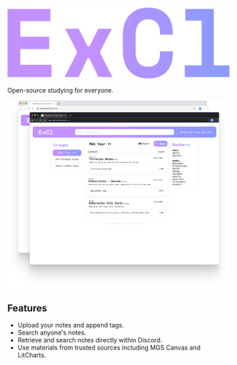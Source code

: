 ![ExamClutch logo](frontend/public/gradient_logo.svg "ExamClutch")

Open-source studying for everyone.

<img src="./frontend/public/homepage.svg" alt="Dashboard Mockup" width="600"/>

## Features
- Upload your notes and append tags.
- Search anyone's notes.
- Retrieve and search notes directly within Discord.
- Use materials from trusted sources including MGS Canvas and LitCharts.
